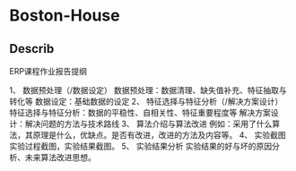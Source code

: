 # Boston-House
## Describ
ERP课程作业报告提纲

1、	数据预处理（/数据设定）
数据预处理：数据清理、缺失值补充、特征抽取与转化等
数据设定：基础数据的设定
2、	特征选择与特征分析（/解决方案设计）
特征选择与特征分析：数据的平稳性、自相关性、特征重要程度等
解决方案设计：解决问题的方法与技术路线
3、	算法介绍与算法改进
例如：采用了什么算法，其原理是什么，优缺点。是否有改进，改进的方法及内容等。
4、	实验截图
实验过程截图，实验结果截图。
5、	实验结果分析
实验结果的好与坏的原因分析、未来算法改进思想。
```
